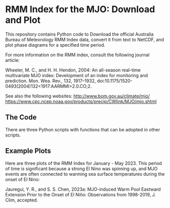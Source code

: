 # RMM Index for the MJO: Download and Plot

This repository contains Python code to Download the official Australia Bureau of Meteorology RMM Index data, convert it from text to NetCDF, and plot phase diagrams for a specified time period.

For more information on the RMM index, consult the following journal article:

Wheeler, M. C., and H. H. Hendon, 2004: An all-season real-time multivariate MJO index: Development of an index for monitoring and prediction. Mon. Wea. Rev., 132, 1917–1932, doi:10.1175/1520-0493(2004)132<1917:AARMMI>2.0.CO;2.

See also the following websites:
http://www.bom.gov.au/climate/mjo/
https://www.cpc.ncep.noaa.gov/products/precip/CWlink/MJO/mjo.shtml


## The Code

There are three Python scripts with functions that can be adopted in other scripts.


## Example Plots

Here are three plots of the RMM Index for January - May 2023. This period of time is significant because a strong El Nino was spinning up, and MJO events are often connected to warming sea surface temperatures during the onset of El Nino:

Jauregui, Y. R., and S. S. Chen, 2023a: MJO-induced Warm Pool Eastward Extension Prior to the Onset of El Niño: Observations from 1998-2019, J. Clim, accepted. 



